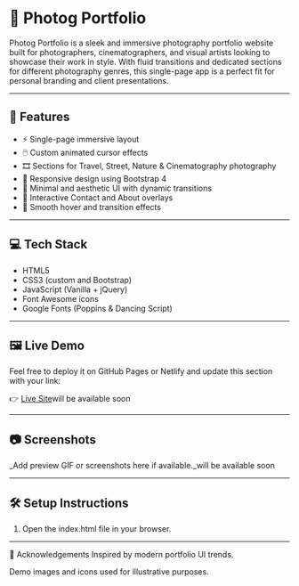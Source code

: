 # 📸 Photog Portfolio

Photog Portfolio is a sleek and immersive photography portfolio website built for photographers, cinematographers, and visual artists looking to showcase their work in style. With fluid transitions and dedicated sections for different photography genres, this single-page app is a perfect fit for personal branding and client presentations.

---

## 🚀 Features

- ⚡ Single-page immersive layout
- 🖱️ Custom animated cursor effects
- 🎞️ Sections for Travel, Street, Nature & Cinematography photography
- 📱 Responsive design using Bootstrap 4
- 🧠 Minimal and aesthetic UI with dynamic transitions
- 📩 Interactive Contact and About overlays
- 🌈 Smooth hover and transition effects

---

## 💻 Tech Stack

- HTML5
- CSS3 (custom and Bootstrap)
- JavaScript (Vanilla + jQuery)
- Font Awesome icons
- Google Fonts (Poppins & Dancing Script)

---

## 🖼️ Live Demo

Feel free to deploy it on GitHub Pages or Netlify and update this section with your link:

👉 [Live Site](#)will be available soon

---

## 📷 Screenshots

_Add preview GIF or screenshots here if available._will be available soon

---

## 🛠️ Setup Instructions

1. Open the index.html file in your browser.

---

🙌 Acknowledgements
Inspired by modern portfolio UI trends.

Demo images and icons used for illustrative purposes.
   
